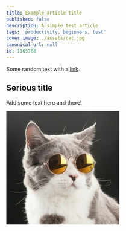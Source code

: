 ```yaml
---
title: Example article title
published: false
description: A simple test article
tags: 'productivity, beginners, test'
cover_image: ./assets/cat.jpg
canonical_url: null
id: 1165788
---
```


Some random text with a [link](https://code.visualstudio.com).

## Serious title

Add some text here and there!

![and some pictures too](./assets/cat.jpg)

